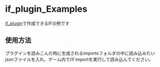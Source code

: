 # if_plugin_Examples

[if_plugin](https://github.com/aieuo/if_plugin)で作成できるIFの例です

## 使用方法  
プラグインを読みこんだ時に生成されるimportsフォルダの中に読み込みたいjsonファイルを入れ、ゲーム内で/if importを実行して読み込んでください。
